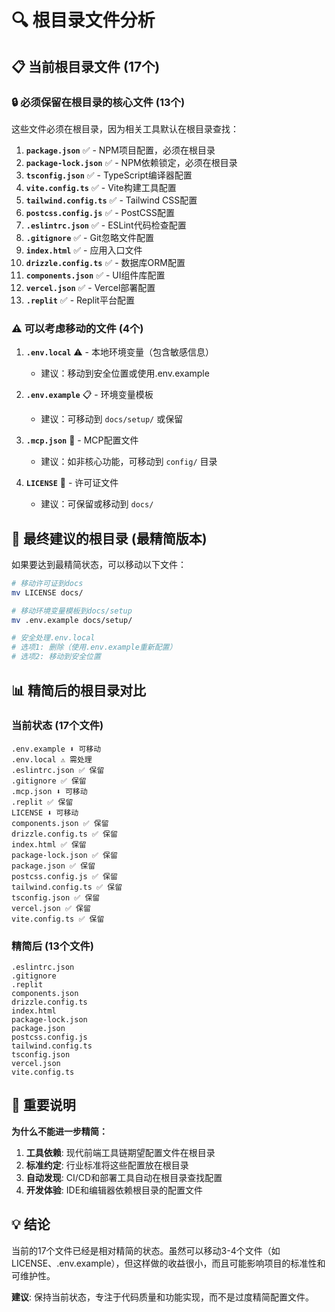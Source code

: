 # 🔍 根目录文件分析

## 📋 当前根目录文件 (17个)

### 🔒 **必须保留在根目录的核心文件** (13个)
这些文件必须在根目录，因为相关工具默认在根目录查找：

1. **`package.json`** ✅ - NPM项目配置，必须在根目录
2. **`package-lock.json`** ✅ - NPM依赖锁定，必须在根目录  
3. **`tsconfig.json`** ✅ - TypeScript编译器配置
4. **`vite.config.ts`** ✅ - Vite构建工具配置
5. **`tailwind.config.ts`** ✅ - Tailwind CSS配置
6. **`postcss.config.js`** ✅ - PostCSS配置
7. **`.eslintrc.json`** ✅ - ESLint代码检查配置
8. **`.gitignore`** ✅ - Git忽略文件配置
9. **`index.html`** ✅ - 应用入口文件
10. **`drizzle.config.ts`** ✅ - 数据库ORM配置
11. **`components.json`** ✅ - UI组件库配置
12. **`vercel.json`** ✅ - Vercel部署配置
13. **`.replit`** ✅ - Replit平台配置

### ⚠️ **可以考虑移动的文件** (4个)

1. **`.env.local`** ⚠️ - 本地环境变量（包含敏感信息）
   - 建议：移动到安全位置或使用.env.example
   
2. **`.env.example`** 📋 - 环境变量模板
   - 建议：可移动到 `docs/setup/` 或保留
   
3. **`.mcp.json`** 🔧 - MCP配置文件
   - 建议：如非核心功能，可移动到 `config/` 目录
   
4. **`LICENSE`** 📄 - 许可证文件
   - 建议：可保留或移动到 `docs/`

## 🎯 最终建议的根目录 (最精简版本)

如果要达到最精简状态，可以移动以下文件：

```bash
# 移动许可证到docs
mv LICENSE docs/

# 移动环境变量模板到docs/setup
mv .env.example docs/setup/

# 安全处理.env.local
# 选项1: 删除（使用.env.example重新配置）
# 选项2: 移动到安全位置
```

## 📊 精简后的根目录对比

### 当前状态 (17个文件)
```
.env.example ⬇️ 可移动
.env.local ⚠️ 需处理
.eslintrc.json ✅ 保留
.gitignore ✅ 保留
.mcp.json ⬇️ 可移动
.replit ✅ 保留
LICENSE ⬇️ 可移动
components.json ✅ 保留
drizzle.config.ts ✅ 保留
index.html ✅ 保留
package-lock.json ✅ 保留
package.json ✅ 保留
postcss.config.js ✅ 保留
tailwind.config.ts ✅ 保留
tsconfig.json ✅ 保留
vercel.json ✅ 保留
vite.config.ts ✅ 保留
```

### 精简后 (13个文件)
```
.eslintrc.json
.gitignore
.replit
components.json
drizzle.config.ts
index.html
package-lock.json
package.json
postcss.config.js
tailwind.config.ts
tsconfig.json
vercel.json
vite.config.ts
```

## 🚨 重要说明

**为什么不能进一步精简：**

1. **工具依赖**: 现代前端工具链期望配置文件在根目录
2. **标准约定**: 行业标准将这些配置放在根目录
3. **自动发现**: CI/CD和部署工具自动在根目录查找配置
4. **开发体验**: IDE和编辑器依赖根目录的配置文件

## 💡 结论

当前的17个文件已经是相对精简的状态。虽然可以移动3-4个文件（如LICENSE、.env.example），但这样做的收益很小，而且可能影响项目的标准性和可维护性。

**建议**: 保持当前状态，专注于代码质量和功能实现，而不是过度精简配置文件。